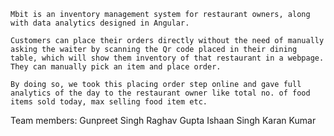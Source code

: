 	Mbit is an inventory management system for restaurant owners, along with data analytics designed in Angular.
  
	Customers can place their orders directly without the need of manually asking the waiter by scanning the Qr code placed in their dining table, which will show them inventory of that restaurant in a webpage. They can manually pick an item and place order.
  
	By doing so, we took this placing order step online and gave full analytics of the day to the restaurant owner like total no. of food items sold today, max selling food item etc.

Team members:
Gunpreet Singh
Raghav Gupta
Ishaan Singh
Karan Kumar
